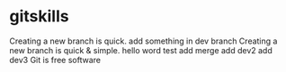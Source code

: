 # gitskills
Creating a new branch is quick.
add something in dev branch
Creating a new branch is quick & simple.
hello word
test add merge
add dev2
add dev3
Git is free software
